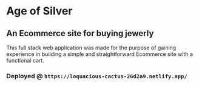 # Age of Silver

## An Ecommerce site for buying jewerly

This full stack web application was made for the purpose of gaining experience in building a simple and straightforward Ecommerce site with a functional cart.

### Deployed @ `https://loquacious-cactus-26d2a9.netlify.app/`
